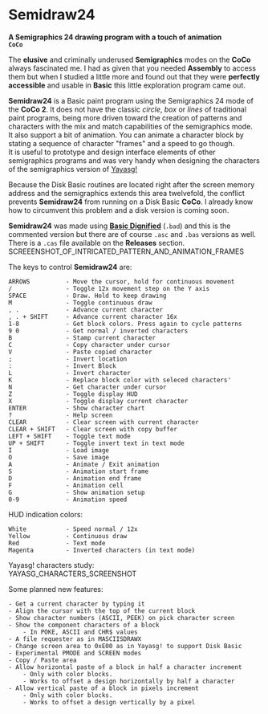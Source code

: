 # Semidraw24  
**A Semigraphics 24 drawing program with a touch of animation**  
**`CoCo`**  
  
The **elusive** and criminally underused **Semigraphics** modes on the **CoCo** always fascinated me. I had as given that you needed **Assembly** to access them but when I studied a little more and found out that they were **perfectly accessible** and usable in **Basic** this little exploration program came out.  
  
**Semidraw24** is a Basic paint program using the Semigraphics 24 mode of the **CoCo 2**. It does not have the classic *circle*, *box* or *lines* of traditional paint programs, being more driven toward the creation of patterns and characters with the mix and match capabilities of the semigraphics mode.  
It also support a bit of animation. You can animate a character block by stating a sequence of character "frames" and a speed to go though.  
It is useful to prototype and design interface elements of other semigraphics programs and was very handy when designing the characters of the semigraphics version of [Yayasg!](temp)  
  
Because the Disk Basic routines are located right after the screen memory address and the semigraphics extends this area twelvefold, the conflict prevents **Semidraw24** from running on a Disk Basic **CoCo**. I already know how to circumvent this problem and a disk version is coming soon.  
  
**Semidraw24** was made using **[Basic Dignified](temp)** (`.bad`) and this is the commented version but there are of course `.asc` and `.bas` versions as well. There is a `.cas` file available on the **Releases** section.  
SCREEENSHOT_OF_INTRICATED_PATTERN_AND_ANIMATION_FRAMES  
  
The keys to control **Semidraw24** are:  
  
	ARROWS 			- Move the cursor, hold for continuous movement  
	/ 				- Toggle 12x movement step on the Y axis  
	SPACE 			- Draw. Hold to keep drawing  
	M 				- Toggle continuous draw  
	, .				- Advance current character  
	, . + SHIFT		- Advance current character 16x  
	1-8				- Get block colors. Press again to cycle patterns  
	9 0				- Get normal / inverted characters  
	B				- Stamp current character  
	C				- Copy character under cursor  
	V				- Paste copied character  
	;				- Invert location  
	:				- Invert Block  
	L				- Invert character  
	K				- Replace block color with seleced characters'  
	N				- Get character under cursor  
	Z				- Toggle display HUD  
	X				- Toggle display current character  
	ENTER			- Show character chart  
	?				- Help screen  
	CLEAR			- Clear screen with current character  
	CLEAR + SHIFT	- Clear screen with copy buffer  
	LEFT + SHIFT	- Toggle text mode  
	UP + SHIFT		- Toggle invert text in text mode  
	I				- Load image  
	O				- Save image  
	A				- Animate / Exit animation  
	S				- Animation start frame  
	D				- Animation end frame  
	F				- Animation cell  
	G				- Show animation setup  
	0-9				- Animation speed  
  
HUD indication colors:  
  
	White			- Speed normal / 12x  
	Yellow			- Continuous draw  
	Red				- Text mode  
	Magenta			- Inverted characters (in text mode)  
  
  
Yayasg! characters study:  
YAYASG_CHARACTERS_SCREENSHOT  
  
Some planned new features:  
  
	- Get a current character by typing it  
	- Align the cursor with the top of the current block  
	- Show character numbers (ASCII, PEEK) on pick character screen  
	- Show the component characters of a block  
		- In POKE, ASCII and CHR$ values  
	- A file requester as in MASCIISDRAWX  
	- Change screen area to 0xE00 as in Yayasg! to support Disk Basic  
	- Experimental PMODE and SCREEN modes  
	- Copy / Paste area  
	- Allow horizontal paste of a block in half a character increment  
		- Only with color blocks.  
		- Works to offset a design horizontally by half a character  
	- Allow vertical paste of a block in pixels increment  
		- Only with color blocks.  
		- Works to offset a design vertically by a pixel  

